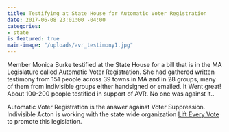 ```yaml
---
title: Testifying at State House for Automatic Voter Registration
date: 2017-06-08 23:01:00 -04:00
categories:
- state
is featured: true
main-image: "/uploads/avr_testimony1.jpg"
---
```


Member Monica Burke testified at the State House for a bill that is in the MA Legislature called Automatic Voter Registration. She had gathered written testimony from 151 people across 39 towns in MA and in 28 groups, many of them from Indivisible groups either handsigned or emailed.  It Went great! About 100-200 people testified in support of AVR. No one was against it..

Automatic Voter Registration is the answer against Voter Suppression. Indivisible Acton is working with the state wide organization [Lift Every Vote](https://www.facebook.com/groups/lifteveryvote) to promote this legislation.
